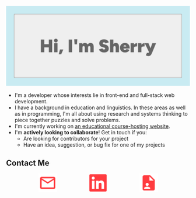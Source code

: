![Hi, I'm Sherry](./images/banner.png)

- I'm a developer whose interests lie in front-end and full-stack web development.
- I have a background in education and linguistics. In these areas as well as in programming, I'm all about using research and systems thinking to piece together puzzles and solve problems.
- I'm currently working on [an educational course-hosting website](https://github.com/xsherryhe/matter-of-course).
- I'm **actively looking to collaborate**! Get in touch if you:
  - Are looking for contributors for your project
  - Have an idea, suggestion, or bug fix for one of my projects

## Contact Me

<div style="display: flex; justify-content: space-evenly">
  <a href="mailto:xsherryhe.dev@gmail.com">
    <img src="./images/icons/email-red.svg" alt="Email" width="50" height="50" />
  </a>
  <a href="https://www.linkedin.com/in/sherry-he-037942a7/">
    <img src="images/icons/linkedin-red.svg" alt="LinkedIn" width="50" height="50" />
  </a>
  <a href="files/Sherry-He-Developer-Resume.pdf" download>
    <img src="images/icons/resume-red.svg" alt="Resume" width="50" height="50" />
  </a>
</div>


<!--
**xsherryhe/xsherryhe** is a ✨ _special_ ✨ repository because its `README.md` (this file) appears on your GitHub profile.

Here are some ideas to get you started:

- 🔭 I’m currently working on ...
- 🌱 I’m currently learning ...
- 👯 I’m looking to collaborate on ...
- 🤔 I’m looking for help with ...
- 💬 Ask me about ...
- 📫 How to reach me: ...
- 😄 Pronouns: ...
- ⚡ Fun fact: ...
-->
